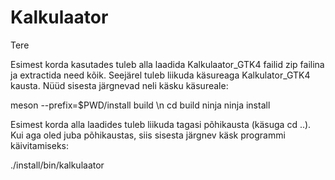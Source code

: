 # Kalkulaator
Tere

Esimest korda kasutades tuleb alla laadida Kalkulaator_GTK4 failid zip failina ja extractida need kõik.
Seejärel tuleb liikuda käsureaga Kalkulator_GTK4 kausta.
Nüüd sisesta järgnevad neli käsku käsureale:

meson --prefix=$PWD/install build \n
cd build
ninja
ninja install

Esimest korda alla laadides tuleb liikuda tagasi põhikausta (käsuga cd ..). 
Kui aga oled juba põhikaustas, siis sisesta järgnev käsk programmi käivitamiseks:

./install/bin/kalkulaator
